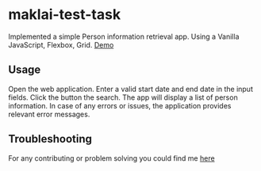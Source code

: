 # maklai-test-task

Implemented a simple Person information retrieval app. Using a Vanilla JavaScript, Flexbox, Grid.
[Demo](https://kandio16.github.io/maklai-test-task/)

## Usage

Open the web application.
Enter a valid start date and end date in the input fields.
Click the button the search.
The app will display a list of person information.
In case of any errors or issues, the application provides relevant error messages.

## Troubleshooting

For any contributing or problem solving you could find me [here](https://t.me/olegkandiak)
